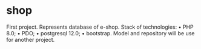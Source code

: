 # shop
First project. Represents database of e-shop. 
Stack of technologies: 
• PHP 8.0;
• PDO;
• postgresql 12.0;
• bootstrap.
Model and repository will be use for another project.
